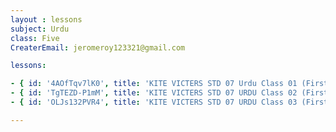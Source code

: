 ```yaml
--- 
layout : lessons 
subject: Urdu
class: Five
CreaterEmail: jeromeroy123321@gmail.com

lessons: 

- { id: '4AOfTqv7lK0', title: 'KITE VICTERS STD 07 Urdu Class 01 (First Bell-ഫസ്റ്റ് ബെല്‍)' }
- { id: 'TgTEZD-P1mM', title: 'KITE VICTERS STD 07 URDU Class 02 (First Bell-ഫസ്റ്റ് ബെല്‍)' }
- { id: 'OLJs132PVR4', title: 'KITE VICTERS STD 07 URDU Class 03 (First Bell-ഫസ്റ്റ് ബെല്‍)' }

---
```

